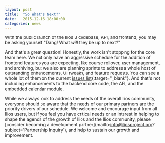 ```yaml
---
layout: post
title:  "So What's Next?"
date:   2015-12-16 18:00:00
categories: news
---
```


With the public launch of the Ilios 3 codebase, API, and frontend, you may be asking yourself "Dang! What *will* they be up to next?"

And that's a great question! Honestly, the work isn't stopping for the core team here. We not only have an aggressive schedule for the addition of frontend features you are expecting, like course rollover, user management, and archiving, but we also are planning sprints to address a whole host of outstanding enhancements, UI tweaks, and feature requests. You can see a whole lot of them on the current [issues list](https://github.com/ilios/frontend/issues){:target="_blank"}. And that's not including enhancements to the backend core code, the API, and the embedded calendar module.

While we always look to address the needs of the overall Ilios community, everyone should be aware that the needs of our primary partners are the priority drivers of our schedule. We welcome and encourage input from all Ilios users, but if you feel you have critical needs or an interest in helping to shape the agenda of the growth of Ilios and the Ilios community, please [consider becoming a development partner](mailto:info@iliosproject.org?subject='Partnership Inquiry'), and help to sustain our growth and improvement.
